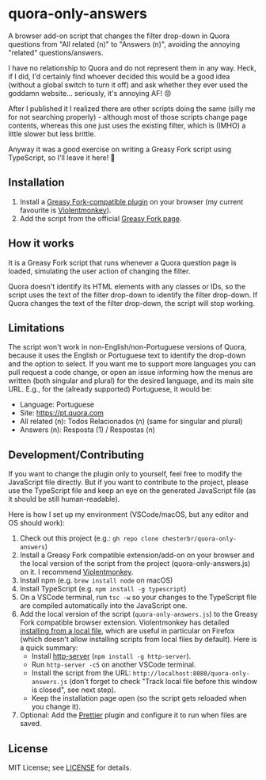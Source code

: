 # quora-only-answers
A browser add-on script that changes the filter drop-down in Quora questions from "All related (n)" to "Answers (n)", avoiding the annoying "related" questions/answers.

I have no relationship to Quora and do not represent them in any way. Heck, if I did, I'd certainly find whoever decided this would be a good idea (without a global switch to turn it off) and ask whether they ever used the goddamn website... seriously, it's annoying AF! 😡

After I published it I realized there are other scripts doing the same (silly me for not searching properly) - although most of those scripts change page contents, whereas this one just uses the existing filter, which is (IMHO) a little slower but less brittle.

Anyway it was a good exercise on writing a Greasy Fork script using TypeScript, so I'll leave it here! 🙂

## Installation

1) Install a [Greasy Fork-compatible plugin](https://greasyfork.org/en) on your browser (my current favourite is [Violentmonkey](https://violentmonkey.github.io/)).
2) Add the script from the official [Greasy Fork page](https://greasyfork.org/en/scripts/456419-quora-only-answers).

## How it works

It is a Greasy Fork script that runs whenever a Quora question page is loaded, simulating the user action of changing the filter.

Quora doesn't identify its HTML elements with any classes or IDs, so the script uses the text of the filter drop-down to identify the filter drop-down. If Quora changes the text of the filter drop-down, the script will stop working.

## Limitations

The script won't work in non-English/non-Portuguese versions of Quora, because it uses the English or Portuguese text to identify the drop-down and the option to select. If you want me to support more languages you can pull request a code change, or open an issue informing how the menus are written (both singular and plural) for the desired language, and its main site URL. E.g., for the (already supported) Portuguese, it would be:

- Language: Portuguese
- Site: https://pt.quora.com
- All related (n): Todos Relacionados (n) (same for singular and plural)
- Answers (n): Resposta (1) / Respostas (n)

## Development/Contributing

If you want to change the plugin only to yourself, feel free to modify the JavaScript file directly. But if you want to contribute to the project, please use the TypeScript file and keep an eye on the generated JavaScript file (as it should be still human-readable).

Here is how I set up my environment (VSCode/macOS, but any editor and OS should work):

1) Check out this project (e.g.: `gh repo clone chesterbr/quora-only-answers`)
2) Install a Greasy Fork compatible extension/add-on on your browser and the local version of the script from the project (quora-only-answers.js) on it. I recommend [Violentmonkey](https://violentmonkey.github.io/).
3) Install npm (e.g. `brew install node` on macOS)
4) Install TypeScript (e.g. `npm install -g typescript`)
5) On a VSCode terminal, run `tsc -w` so your changes to the TypeScript file are compiled automatically into the JavaScript one.
6) Add the local version of the script (`quora-only-answers.js`) to the Greasy Fork compatible browser extension. Violentmonkey has detailed [installing from a local file](https://violentmonkey.github.io/posts/how-to-edit-scripts-with-your-favorite-editor/#install-a-local-script), which are useful in particular on Firefox (which doesn't allow installing scripts from local files by default). Here is a quick summary:
   - Install [http-server](https://github.com/indexzero/http-server#readme) (`npm install -g http-server`).
   - Run `http-server -c5` on another VSCode terminal.
   - Install the script from the URL: `http://localhost:8080/quora-only-answers.js` (don't forget to check "Track local file before this window is closed", see next step).
   - Keep the installation page open (so the script gets reloaded when you change it).
7) Optional: Add the [Prettier](https://marketplace.visualstudio.com/items?itemName=esbenp.prettier-vscode) plugin and configure it to run when files are saved.

## License

MIT License; see [LICENSE](LICENSE) for details.
